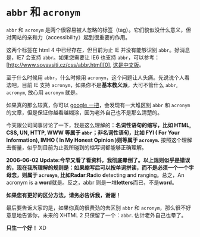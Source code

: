 # `abbr` 和 `acronym`

`abbr` 和 `acronym` 是两个很容易被人忽略的标签（tag）。它们貌似没什么意义，但对网站的亲和力（accessibility）起到很重要的作用。

这两个标签在 html 4 中已经存在，但目前为止 IE 并没有能够识别 `abbr`。好消息是，IE7 会支持 `abbr`。如果您需要让 IE6 也支持 `abbr`，可以参考：[http://www.sovavsiti.cz/css/abbr.html][0], [这是中文版][1]。

至于什么时候用 `abbr`，什么时候用 `acronym`，这个问题让人头痛。先说说个人看法吧，目前 IE 支持 `acronym`，如果你不是**基本教义派**，大可不管什么 `abbr`, `acronym`, 放心用 `acronym` 就是。

如果真的那么较真，你可以 [google 一把][2]，会发现有一大堆区别 `abbr` 和 `acronym` 的文章，但是保证你越看越糊涂，因为老外自己也不是那么清楚的。

今天跟公司同事讨论了一下，我是这么理解的：**名词性语句的缩写，比如 HTML, CSS, UN, HTTP, WWW 等属于 `abbr`；非名词性语句，比如 FYI ( For Your Information), IMHO ( In My Honest Opinion )则等属于 `acronym`.** 按照这个理解去衡量，似乎到目前为止我所碰到的缩写词都能够正确理解。

**2006-06-02 Update:**今早又看了看资料，我彻底晕倒了。以上规则似乎是错误的，现在我所理解的规则是：如果缩写后可以按单词拼读，而不是必须一个一个字母念，则属于 `acronym`, 比如**Radar**:**Ra**dio **d**etecting **a**nd **r**anging。总之，An acronym is a **word**就是。反之，abbr 则是一堆**letters**而已，不是**word**。

**如果您有更好的区分方法，请务必告诉我，谢谢！**

最后要告诉大家的是，如果你真的很费劲的去区别 `abbr` 和 `acronym`，那么很不好意思地告诉你，未来的 XHTML 2 只保留了一个：`abbr`. 估计老外自己也晕了。

**只生一个好！** XD

[0]: http://www.sovavsiti.cz/css/abbr.html
[1]: http://www.w3cn.org/article/translate/2005/115.html
[2]: http://www.google.cn/search?hl=zh-CN&newwindow=1&q=abbr+acronym&btnG=%E6%90%9C%E7%B4%A2&meta=
